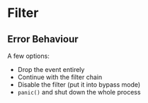 # Filter

## Error Behaviour

A few options:

- Drop the event entirely
- Continue with the filter chain
- Disable the filter (put it into bypass mode)
- `panic()` and shut down the whole process
